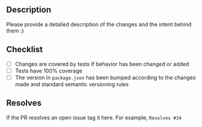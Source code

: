 ## Description
Please provide a detailed description of the changes and the intent behind them :)

## Checklist
- [ ] Changes are covered by tests if behavior has been changed or added
- [ ] Tests have 100% coverage
- [ ] The version in `package.json` has been bumped according to the changes made and standard semantic versioning rules

## Resolves
If the PR resolves an open issue tag it here. For example, `Resolves #34`
